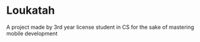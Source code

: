 # Loukatah
A project made by 3rd year license student in CS for the sake of mastering mobile development
